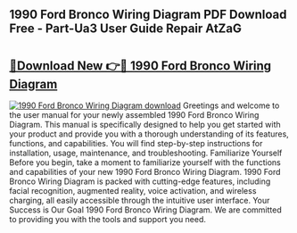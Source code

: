 ## 1990 Ford Bronco Wiring Diagram PDF Download Free - Part-Ua3 User Guide Repair AtZaG

# <h2><a href="http://dflwir.blite.top/?on=1990+Ford+Bronco+Wiring+Diagram">🔗Download New 👉🔴 1990 Ford Bronco Wiring Diagram</a></h2>

[![1990 Ford Bronco Wiring Diagram download](https://i.imgur.com/lujVjoI.png)](http://dflwir.blite.top/?on=1990+Ford+Bronco+Wiring+Diagram)
Greetings and welcome to the user manual for your newly assembled 1990 Ford Bronco Wiring Diagram. This manual is specifically designed to help you get started with your product and provide you with a thorough understanding of its features, functions, and capabilities. You will find step-by-step instructions for installation, usage, maintenance, and troubleshooting. Familiarize Yourself Before you begin, take a moment to familiarize yourself with the functions and capabilities of your new 1990 Ford Bronco Wiring Diagram. 1990 Ford Bronco Wiring Diagram is packed with cutting-edge features, including facial recognition, augmented reality, voice activation, and wireless charging, all easily accessible through the intuitive user interface. Your Success is Our Goal 1990 Ford Bronco Wiring Diagram. We are committed to providing you with the tools and support you need.
